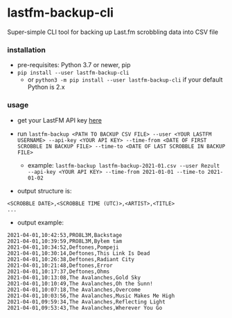 # lastfm-backup-cli
Super-simple CLI tool for backing up Last.fm scrobbling data into CSV file

### installation
- pre-requisites: Python 3.7 or newer, pip
- `pip install --user lastfm-backup-cli`
    - or `python3 -m pip install --user lastfm-backup-cli` if your default Python is 2.x

### usage
- get your LastFM API key [here](https://www.last.fm/api)
- run `lastfm-backup <PATH TO BACKUP CSV FILE> --user <YOUR LASTFM USERNAME> --api-key <YOUR API KEY> --time-from <DATE OF FIRST SCROBBLE IN BACKUP FILE> --time-to <DATE OF LAST SCROBBLE IN BACKUP FILE>`
    - example: `lastfm-backup lastfm-backup-2021-01.csv --user Rezult --api-key <YOUR API KEY> --time-from 2021-01-01 --time-to 2021-01-02`

- output structure is:
```csv
<SCROBBLE DATE>,<SCROBBLE TIME (UTC)>,<ARTIST>,<TITLE>
...
```
- output example:
```csv
2021-04-01,10:42:53,PRO8L3M,Backstage
2021-04-01,10:39:59,PRO8L3M,Byłem tam
2021-04-01,10:34:52,Deftones,Pompeji
2021-04-01,10:30:14,Deftones,This Link Is Dead
2021-04-01,10:26:38,Deftones,Radiant City
2021-04-01,10:21:48,Deftones,Error
2021-04-01,10:17:37,Deftones,Ohms
2021-04-01,10:13:08,The Avalanches,Gold Sky
2021-04-01,10:10:49,The Avalanches,Oh the Sunn!
2021-04-01,10:07:18,The Avalanches,Overcome
2021-04-01,10:03:56,The Avalanches,Music Makes Me High
2021-04-01,09:59:34,The Avalanches,Reflecting Light
2021-04-01,09:53:43,The Avalanches,Wherever You Go
```
